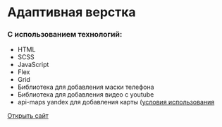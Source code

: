 # Адаптивная верстка
### С использованием технологий:
* HTML
* SCSS
* JavaScript
* Flex
* Grid
* Библиотека для добавления маски телефона
* Библиотека для добавления видео с youtube
* api-maps yandex для добавления карты ([условия использования]([https://jullit-dev.github.io/lofthouse](https://yandex.ru/legal/maps_termsofuse/))

[Открыть сайт](https://jullit-dev.github.io/lofthouse)
